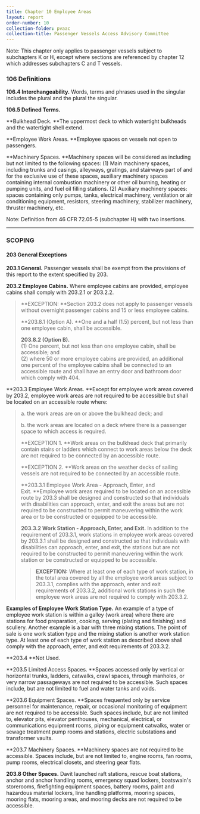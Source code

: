 ```yaml
---
title: Chapter 10 Employee Areas
layout: report
order-number: 10
collection-folder: pvaac
collection-title: Passenger Vessels Access Advisory Committee
---
```


Note: This chapter only applies to passenger vessels subject to subchapters K or H, except where sections are referenced by chapter 12 which addresses subchapters C and T vessels.

### 106 Definitions

**106.4 Interchangeability.** Words, terms and phrases used in the singular includes the plural and the plural the singular.

**106.5 Defined Terms.**

**Bulkhead Deck. **The uppermost deck to which watertight bulkheads and the watertight shell extend.

**Employee Work Areas. **Employee spaces on vessels not open to passengers.

**Machinery Spaces. **Machinery spaces will be considered as including but not limited to the following spaces: (1) Main machinery spaces, including trunks and casings, alleyways, gratings, and stairways part of and for the exclusive use of these spaces, auxiliary machinery spaces containing internal combustion machinery or other oil burning, heating or pumping units, and fuel oil filling stations. (2) Auxiliary machinery spaces: spaces containing only pumps, tanks, electrical machinery, ventilation or air conditioning equipment, resistors, steering machinery, stabilizer machinery, thruster machinery, etc.

Note: Definition from 46 CFR 72.05-5 (subchapter H) with two insertions.

* * * * *

### **SCOPING**

#### 203 General Exceptions

**203.1 General.** Passenger vessels shall be exempt from the provisions of this report to the extent specified by 203.

**203.2 Employee Cabins.** Where employee cabins are provided, employee cabins shall comply with 203.2.1 or 203.2.2.

> **EXCEPTION: **Section 203.2 does not apply to passenger vessels without overnight passenger cabins and 15 or less employee cabins.
>
> **203.8.1 (Option A). **One and a half (1.5) percent, but not less than one employee cabin, shall be accessible.
>
> **203.8.2 (Option B).**\
> (1) One percent, but not less than one employee cabin, shall be accessible; and\
> (2) where 50 or more employee cabins are provided, an additional one percent of the employee cabins shall be connected to an accessible route and shall have an entry door and bathroom door which comply with 404.

**203.3 Employee Work Areas. **Except for employee work areas covered by 203.2, employee work areas are not required to be accessible but shall be located on an accessible route where:

> a. the work areas are on or above the bulkhead deck; and
>
> b. the work areas are located on a deck where there is a passenger space to which access is required.
>
> **EXCEPTION 1. **Work areas on the bulkhead deck that primarily contain stairs or ladders which connect to work areas below the deck are not required to be connected by an accessible route.
>
> **EXCEPTION 2. **Work areas on the weather decks of sailing vessels are not required to be connected by an accessible route.
>
> **203.3.1 Employee Work Area - Approach, Enter, and Exit. **Employee work areas required to be located on an accessible route by 203.3 shall be designed and constructed so that individuals with disabilities can approach, enter, and exit the areas but are not required to be constructed to permit maneuvering within the work area or to be constructed or equipped to be accessible.
>
> **203.3.2 Work Station - Approach, Enter, and Exit.** In addition to the requirement of 203.3.1, work stations in employee work areas covered by 203.3.1 shall be designed and constructed so that individuals with disabilities can approach, enter, and exit, the stations but are not required to be constructed to permit maneuvering within the work station or be constructed or equipped to be accessible.
>
> > **EXCEPTION:** Where at least one of each type of work station, in the total area covered by all the employee work areas subject to 203.3.1, complies with the approach, enter and exit requirements of 203.3.2, additional work stations in such the employee work areas are not required to comply with 203.3.2.

**Examples of Employee Work Station Type.** An example of a type of employee work station is within a galley (work area) where there are stations for food preparation, cooking, serving (plating and finishing) and scullery. Another example is a bar with three mixing stations. The point of sale is one work station type and the mixing station is another work station type. At least one of each type of work station as described above shall comply with the approach, enter, and exit requirements of 203.3.2.

**203.4 **Not Used.

**203.5 Limited Access Spaces. **Spaces accessed only by vertical or horizontal trunks, ladders, catwalks, crawl spaces, through manholes, or very narrow passageways are not required to be accessible. Such spaces include, but are not limited to fuel and water tanks and voids.

**203.6 Equipment Spaces. **Spaces frequented only by service personnel for maintenance, repair, or occasional monitoring of equipment are not required to be accessible. Such spaces include, but are not limited to, elevator pits, elevator penthouses, mechanical, electrical, or communications equipment rooms, piping or equipment catwalks, water or sewage treatment pump rooms and stations, electric substations and transformer vaults.

**203.7 Machinery Spaces. **Machinery spaces are not required to be accessible. Spaces include, but are not limited to, engine rooms, fan rooms, pump rooms, electrical closets, and steering gear flats.

**203.8 Other Spaces.** Davit launched raft stations, rescue boat stations, anchor and anchor handling rooms, emergency squad lockers, boatswain's storerooms, firefighting equipment spaces, battery rooms, paint and hazardous material lockers, line handling platforms, mooring spaces, mooring flats, mooring areas, and mooring decks are not required to be accessible.